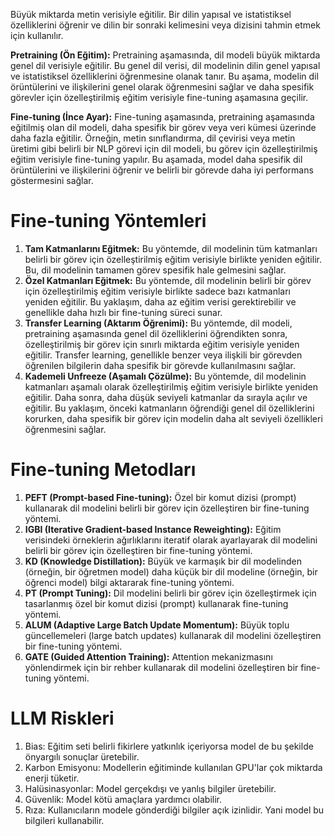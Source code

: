 Büyük miktarda metin verisiyle eğitilir. Bir dilin yapısal ve istatistiksel özelliklerini öğrenir ve dilin bir sonraki kelimesini veya dizisini tahmin etmek için kullanılır.

**Pretraining (Ön Eğitim):** Pretraining aşamasında, dil modeli büyük miktarda genel dil verisiyle eğitilir. Bu genel dil verisi, dil modelinin dilin genel yapısal ve istatistiksel özelliklerini öğrenmesine olanak tanır. Bu aşama, modelin dil örüntülerini ve ilişkilerini genel olarak öğrenmesini sağlar ve daha spesifik görevler için özelleştirilmiş eğitim verisiyle fine-tuning aşamasına geçilir.

**Fine-tuning (İnce Ayar):** Fine-tuning aşamasında, pretraining aşamasında eğitilmiş olan dil modeli, daha spesifik bir görev veya veri kümesi üzerinde daha fazla eğitilir. Örneğin, metin sınıflandırma, dil çevirisi veya metin üretimi gibi belirli bir NLP görevi için dil modeli, bu görev için özelleştirilmiş eğitim verisiyle fine-tuning yapılır. Bu aşamada, model daha spesifik dil örüntülerini ve ilişkilerini öğrenir ve belirli bir görevde daha iyi performans göstermesini sağlar.

# Fine-tuning Yöntemleri
1. **Tam Katmanlarını Eğitmek:** Bu yöntemde, dil modelinin tüm katmanları belirli bir görev için özelleştirilmiş eğitim verisiyle birlikte yeniden eğitilir. Bu, dil modelinin tamamen görev spesifik hale gelmesini sağlar.
2. **Özel Katmanları Eğitmek:** Bu yöntemde, dil modelinin belirli bir görev için özelleştirilmiş eğitim verisiyle birlikte sadece bazı katmanları yeniden eğitilir. Bu yaklaşım, daha az eğitim verisi gerektirebilir ve genellikle daha hızlı bir fine-tuning süreci sunar.
3. **Transfer Learning (Aktarım Öğrenimi):** Bu yöntemde, dil modeli, pretraining aşamasında genel dil özelliklerini öğrendikten sonra, özelleştirilmiş bir görev için sınırlı miktarda eğitim verisiyle yeniden eğitilir. Transfer learning, genellikle benzer veya ilişkili bir görevden öğrenilen bilgilerin daha spesifik bir görevde kullanılmasını sağlar.
4. **Kademeli Unfreeze (Aşamalı Çözülme):** Bu yöntemde, dil modelinin katmanları aşamalı olarak özelleştirilmiş eğitim verisiyle birlikte yeniden eğitilir. Daha sonra, daha düşük seviyeli katmanlar da sırayla açılır ve eğitilir. Bu yaklaşım, önceki katmanların öğrendiği genel dil özelliklerini korurken, daha spesifik bir görev için modelin daha alt seviyeli özellikleri öğrenmesini sağlar.

# Fine-tuning Metodları
1. **PEFT (Prompt-based Fine-tuning):** Özel bir komut dizisi (prompt) kullanarak dil modelini belirli bir görev için özelleştiren bir fine-tuning yöntemi.
2. **IGBI (Iterative Gradient-based Instance Reweighting):** Eğitim verisindeki örneklerin ağırlıklarını iteratif olarak ayarlayarak dil modelini belirli bir görev için özelleştiren bir fine-tuning yöntemi.
3. **KD (Knowledge Distillation):** Büyük ve karmaşık bir dil modelinden (örneğin, bir öğretmen model) daha küçük bir dil modeline (örneğin, bir öğrenci model) bilgi aktararak fine-tuning yöntemi.
4. **PT (Prompt Tuning):** Dil modelini belirli bir görev için özelleştirmek için tasarlanmış özel bir komut dizisi (prompt) kullanarak fine-tuning yöntemi.
5. **ALUM (Adaptive Large Batch Update Momentum):** Büyük toplu güncellemeleri (large batch updates) kullanarak dil modelini özelleştiren bir fine-tuning yöntemi.
6. **GATE (Guided Attention Training):** Attention mekanizmasını yönlendirmek için bir rehber kullanarak dil modelini özelleştiren bir fine-tuning yöntemi.

# LLM Riskleri
1. Bias: Eğitim seti belirli fikirlere yatkınlık içeriyorsa model de bu şekilde önyargılı sonuçlar üretebilir.
2. Karbon Emisyonu: Modellerin eğitiminde kullanılan GPU'lar çok miktarda enerji tüketir.
3. Halüsinasyonlar: Model gerçekdışı ve yanlış bilgiler üretebilir.
4. Güvenlik: Model kötü amaçlara yardımcı olabilir.
5. Rıza: Kullanıcıların modele gönderdiği bilgiler açık izinlidir. Yani model bu bilgileri kullanabilir.

